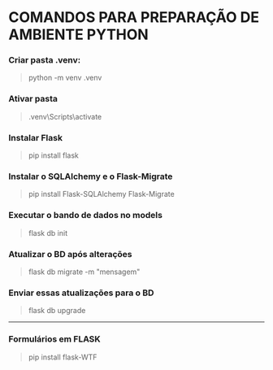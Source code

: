 # COMANDOS PARA PREPARAÇÃO DE AMBIENTE PYTHON

### Criar pasta .venv:
> python -m venv .venv

### Ativar pasta
> .venv\Scripts\activate

### Instalar Flask
> pip install flask

### Instalar o SQLAlchemy e o Flask-Migrate
> pip install Flask-SQLAlchemy Flask-Migrate

### Executar o bando de dados no models
> flask db init

### Atualizar o BD após alterações
> flask db migrate -m "mensagem"

### Enviar essas atualizações para o BD
> flask db upgrade

***

### Formulários em FLASK
> pip install flask-WTF
